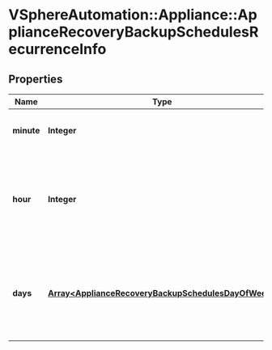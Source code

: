 # VSphereAutomation::Appliance::ApplianceRecoveryBackupSchedulesRecurrenceInfo

## Properties
Name | Type | Description | Notes
------------ | ------------- | ------------- | -------------
**minute** | **Integer** | Minute when backup should run. | 
**hour** | **Integer** | Hour when backup should run. The hour should be specified in 24-hour clock format. | 
**days** | [**Array&lt;ApplianceRecoveryBackupSchedulesDayOfWeek&gt;**](ApplianceRecoveryBackupSchedulesDayOfWeek.md) | Day of week when the backup should be run. Days can be specified as list of days. | [optional] 


